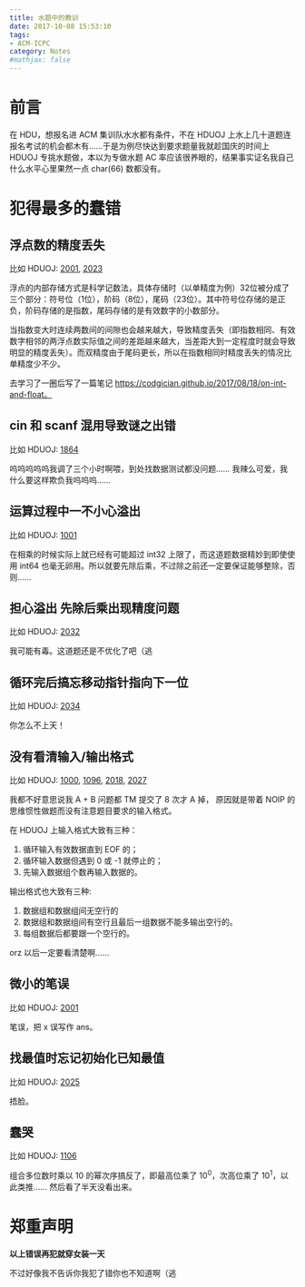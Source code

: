 ```yaml
---
title: 水题中的教训
date: 2017-10-08 15:53:10
tags: 
- ACM-ICPC
category: Notes
#mathjax: false
---
```


# 前言

在 HDU，想报名进 ACM 集训队水水都有条件，不在 HDUOJ 上水上几十道题连报名考试的机会都木有……于是为例尽快达到要求题量我就趁国庆的时间上 HDUOJ 专挑水题做，本以为专做水题 AC 率应该很养眼的，结果事实证名我自己什么水平心里果然一点 char(66) 数都没有。



# 犯得最多的蠢错



## 浮点数的精度丢失

比如 HDUOJ: [2001](http://acm.hdu.edu.cn/showproblem.php?pid=2001), [2023](http://acm.hdu.edu.cn/showproblem.php?pid=2023)

浮点的内部存储方式是科学记数法，具体存储时（以单精度为例）32位被分成了三个部分：符号位（1位），阶码（8位），尾码（23位）。其中符号位存储的是正负，阶码存储的是指数，尾码存储的是有效数字的小数部分。

当指数变大时连续两数间的间隙也会越来越大，导致精度丢失（即指数相同、有效数字相邻的两浮点数实际值之间的差距越来越大，当差距大到一定程度时就会导致明显的精度丢失）。而双精度由于尾码更长，所以在指数相同时精度丢失的情况比单精度少不少。

去学习了一圈后写了一篇笔记 https://codgician.github.io/2017/08/18/on-int-and-float。



## cin 和 scanf 混用导致谜之出错

比如 HDUOJ: [1864](http://acm.hdu.edu.cn/showproblem.php?pid=1864)

呜呜呜呜呜我调了三个小时啊喂，到处找数据测试都没问题…… 我辣么可爱，我什么要这样欺负我呜呜呜……



## 运算过程中一不小心溢出

比如 HDUOJ: [1001](http://acm.hdu.edu.cn/showproblem.php?pid=1001)

在相乘的时候实际上就已经有可能超过 int32 上限了，而这道题数据精妙到即使使用 int64 也毫无卵用。所以就要先除后乘，不过除之前还一定要保证能够整除，否则……

 

## 担心溢出 先除后乘出现精度问题

比如 HDUOJ: [2032](http://acm.hdu.edu.cn/showproblem.php?pid=2032)

我可能有毒。这道题还是不优化了吧（逃



## 循环完后搞忘移动指针指向下一位

比如 HDUOJ: [2034](http://acm.hdu.edu.cn/showproblem.php?pid=2034)

你怎么不上天！



## 没有看清输入/输出格式

比如 HDUOJ: [1000](http://acm.hdu.edu.cn/showproblem.php?pid=1000), [1096](http://acm.hdu.edu.cn/showproblem.php?pid=1096), [2018](http://acm.hdu.edu.cn/showproblem.php?pid=2018), [2027](http://acm.hdu.edu.cn/showproblem.php?pid=2027) 

我都不好意思说我 A + B 问题都 TM 提交了 8 次才 A 掉， 原因就是带着 NOIP 的思维惯性做题而没有注意题目要求的输入格式。

在 HDUOJ 上输入格式大致有三种：

1. 循环输入有效数据直到 EOF 的；
2. 循环输入数据但遇到 0 或 -1 就停止的；
3. 先输入数据组个数再输入数据的。

输出格式也大致有三种:

1. 数据组和数据组间无空行的
2. 数据组和数据组间有空行且最后一组数据不能多输出空行的。
3. 每组数据后都要跟一个空行的。

orz 以后一定要看清楚啊……



## 微小的笔误

比如 HDUOJ: [2001](http://acm.hdu.edu.cn/showproblem.php?pid=2001)

笔误，把 x 误写作 ans。



## 找最值时忘记初始化已知最值

比如 HDUOJ: [2025](http://acm.hdu.edu.cn/showproblem.php?pid=2025)

捂脸。



## 蠢哭

比如 HDUOJ: [1106](http://acm.hdu.edu.cn/showproblem.php?pid=1106)

组合多位数时乘以 10 的幂次序搞反了，即最高位乘了 $10^0$，次高位乘了 $10^1$，以此类推…… 然后看了半天没看出来。



# 郑重声明

**以上错误再犯就穿女装一天**

不过好像我不告诉你我犯了错你也不知道啊（逃